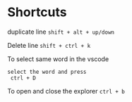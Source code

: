 # Shortcuts

duplicate line `shift + alt + up/down`

Delete line `shift + ctrl + k`

To select same word in the vscode

```
select the word and press
 ctrl + D
```

To open and close the explorer `ctrl + b`
